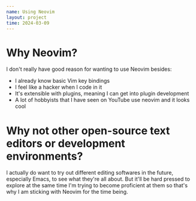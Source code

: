 ```yaml
---
name: Using Neovim
layout: project
time: 2024-03-09
---
```


# Why Neovim?

I don't really have good reason for wanting to use Neovim besides:
* I already know basic Vim key bindings
* I feel like a hacker when I code in it 
* It's extensible with plugins, meaning I can get into plugin development
* A lot of hobbyists that I have seen on YouTube use neovim and it looks cool

# Why not other open-source text editors or development environments?

I actually do want to try out different editing softwares in the future, especially Emacs, to see what they're all about. But it'll be hard pressed to explore at the same time I'm trying to become proficient at them so that's why I am sticking with Neovim for the time being.
